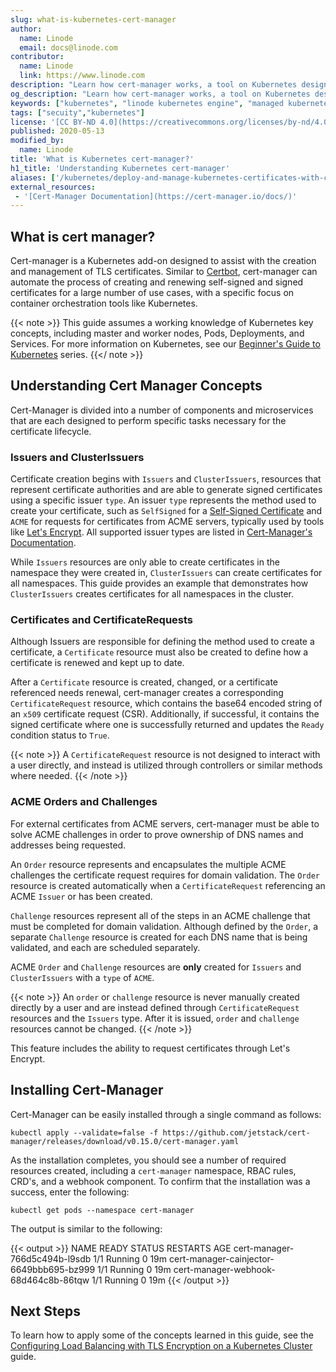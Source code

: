 ```yaml
---
slug: what-is-kubernetes-cert-manager
author:
  name: Linode
  email: docs@linode.com
contributor:
  name: Linode
  link: https://www.linode.com
description: "Learn how cert-manager works, a tool on Kubernetes designed to assist with the deployment, configuration, and management of certificates on Kubernetes."
og_description: "Learn how cert-manager works, a tool on Kubernetes designed to assist with the deployment, configuration, and management of certificates on Kubernetes."
keywords: ["kubernetes", "linode kubernetes engine", "managed kubernetes", "lke", "kubernetes cluster", "ssl", "certbot", "lets-encrypt", "tls"]
tags: ["secuity","kubernetes"]
license: '[CC BY-ND 4.0](https://creativecommons.org/licenses/by-nd/4.0)'
published: 2020-05-13
modified_by:
  name: Linode
title: 'What is Kubernetes cert-manager?'
h1_title: 'Understanding Kubernetes cert-manager'
aliases: ['/kubernetes/deploy-and-manage-kubernetes-certificates-with-cert-manager/','/kubernetes/what-is-kubernetes-cert-manager/']
external_resources:
 - '[Cert-Manager Documentation](https://cert-manager.io/docs/)'
---
```


## What is cert manager?

Cert-manager is a Kubernetes add-on designed to assist with the creation and management of TLS certificates. Similar to [Certbot](https://www.linode.com/docs/quick-answers/websites/secure-http-traffic-certbot/), cert-manager can automate the process of creating and renewing self-signed and signed certificates for a large number of use cases, with a specific focus on container orchestration tools like Kubernetes.

{{< note >}}
This guide assumes a working knowledge of Kubernetes key concepts, including master and worker nodes, Pods, Deployments, and Services. For more information on Kubernetes, see our [Beginner's Guide to Kubernetes](/docs/kubernetes/beginners-guide-to-kubernetes/) series.
{{</ note >}}

## Understanding Cert Manager Concepts

Cert-Manager is divided into a number of components and microservices that are each designed to perform specific tasks necessary for the certificate lifecycle.


### Issuers and ClusterIssuers

Certificate creation begins with `Issuers` and `ClusterIssuers`, resources that represent certificate authorities and are able to generate signed certificates using a specific issuer `type`. An issuer `type` represents the method used to create your certificate, such as `SelfSigned` for a [Self-Signed Certificate](/docs/security/ssl/create-a-self-signed-tls-certificate/) and `ACME` for requests for certificates from ACME servers, typically used by tools like [Let's Encrypt](https://letsencrypt.org/). All supported issuer types are listed in [Cert-Manager's Documentation](https://cert-manager.io/docs/configuration/).

While `Issuers` resources are only able to create certificates in the namespace they were created in, `ClusterIssuers` can create certificates for all namespaces. This guide provides an example that demonstrates how `ClusterIssuers` creates certificates for all namespaces in the cluster.


### Certificates and CertificateRequests

Although Issuers are responsible for defining the method used to create a certificate, a `Certificate` resource must also be created to define how a certificate is renewed and kept up to date.

After a `Certificate` resource is created, changed, or a certificate referenced needs renewal, cert-manager creates a corresponding `CertificateRequest` resource, which contains the base64 encoded string of an `x509` certificate request (CSR). Additionally, if successful, it contains the signed certificate where one is successfully returned and updates the `Ready` condition status to `True`.

{{< note >}}
A `CertificateRequest` resource is not designed to interact with a user directly, and instead is utilized through controllers or similar methods where needed.
{{< /note >}}

### ACME Orders and Challenges

For external certificates from ACME servers, cert-manager must be able to solve ACME challenges in order to prove ownership of DNS names and addresses being requested.

An `Order` resource represents and encapsulates the multiple ACME challenges the certificate request requires for domain validation. The `Order` resource is created automatically when a `CertificateRequest` referencing an ACME `Issuer` or  has been created.

`Challenge` resources represent all of the steps in an ACME challenge that must be completed for domain validation. Although defined by the `Order`, a separate `Challenge` resource is created for each DNS name that is being validated, and each are scheduled separately.

ACME `Order` and `Challenge` resources are **only** created for `Issuers` and `ClusterIssuers` with a `type` of `ACME`.

{{< note >}}
An `order` or `challenge` resource is never manually created directly by a user and are instead defined through `CertificateRequest` resources and the `Issuers` type. After it is issued, `order` and `challenge` resources cannot be changed.
{{< /note >}}

This feature includes the ability to request certificates through Let's Encrypt.

## Installing Cert-Manager

Cert-Manager can be easily installed through a single command as follows:

    kubectl apply --validate=false -f https://github.com/jetstack/cert-manager/releases/download/v0.15.0/cert-manager.yaml

As the installation completes, you should see a number of required resources created, including a `cert-manager` namespace, RBAC rules, CRD's, and a webhook component. To confirm that the installation was a success, enter the following:

    kubectl get pods --namespace cert-manager

The output is similar to the following:

{{< output >}}
NAME                                       READY   STATUS    RESTARTS   AGE
cert-manager-766d5c494b-l9sdb              1/1     Running   0          19m
cert-manager-cainjector-6649bbb695-bz999   1/1     Running   0          19m
cert-manager-webhook-68d464c8b-86tqw       1/1     Running   0          19m
{{< /output >}}

## Next Steps

To learn how to apply some of the concepts learned in this guide, see the [Configuring Load Balancing with TLS Encryption on a Kubernetes Cluster](/docs/kubernetes/how-to-configure-load-balancing-with-tls-encryption-on-a-kubernetes-cluster/) guide.

